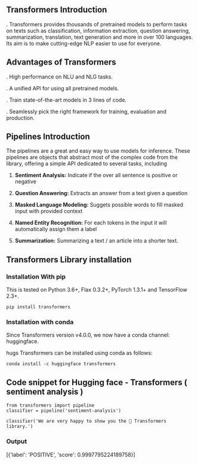 ## Transformers Introduction

. Transformers provides thousands of pretrained models to perform tasks on texts such as classification, information extraction, question answering, summarization, translation, text generation and more in over 100 languages. Its aim is to make cutting-edge NLP easier to use for everyone.


## Advantages of Transformers

. High performance on NLU and NLG tasks.

. A unified API for using all  pretrained models.

. Train state-of-the-art models in 3 lines of code.

. Seamlessly pick the right framework for training, evaluation and production.


## Pipelines Introduction

The pipelines are a great and easy way to use models for inference. These pipelines are objects that abstract most of the complex code from the library, offering a simple API dedicated to several tasks, including

1. **Sentiment Analysis:** Indicate if the over all sentence is positive or negative

2. **Question Answering:** Extracts an answer from a text given a question

3. **Masked Language Modeling:** Suggets possible words to fill masked input with provided context

4. **Named Entity Recognition:** For each tokens in the input it will automatically assign them a label

5. **Summarization:** Summarizing a text / an article into a shorter text.



## Transformers Library installation 

### Installation With pip

This is tested on Python 3.6+, Flax 0.3.2+, PyTorch 1.3.1+ and TensorFlow 2.3+.

```
pip install transformers

```

### Installation with conda

Since Transformers version v4.0.0, we now have a conda channel: huggingface.

hugs Transformers can be installed using conda as follows:

```
conda install -c huggingface transformers
```


## Code snippet for Hugging face - Transformers ( sentiment analysis ) 

```
from transformers import pipeline
classifier = pipeline('sentiment-analysis')

classifier('We are very happy to show you the 🤗 Transformers library.')
```

### Output

[{'label': 'POSITIVE', 'score': 0.9997795224189758}]
